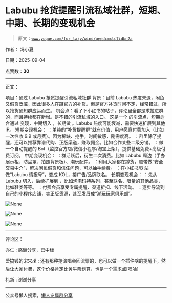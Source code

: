 # Labubu 抢货提醒引流私域社群，短期、中期、长期的变现机会

> 原文：[`www.yuque.com/for_lazy/wind/qeedcmxlc7idbn2a`](https://www.yuque.com/for_lazy/wind/qeedcmxlc7idbn2a)

作者： 冯小夏

日期：2025-09-04

点赞数：**30**

* * *

正文：

项目：通过 Labubu 抢货提醒引流私域社群
背景：目前 Labubu 热度未退，闲鱼又假货泛滥，因此很多人在蹲官方的补货。但是官方补货时间不定，经常错过，所以抢货通知群应运而生。
机会点：看了下小红书的帖子，评论里全都是求拉进群的，而且持续都在新增。是不错的引流私域的入口。 这是一个 的引流点，短期适合通过 变现，中期切入 ，长期做
。Labubu 热度可能衰减，需要快速扩展到其他 IP。 短期变现机会： ：单纯的“补货提醒群”就有价值，用户愿意付费加入（比如一次性收 9.9
或月费）。因为稀缺、抢手，时间敏感，刚需度高。 ：群里除了提醒，还可以推荐靠谱代购、正版渠道，赚取佣金。比如合作某些二级分销。
：做一个自动提醒的 Bot（监控官方店/微信小程序/淘宝上架），提供基础免费+高级付费订阅。 中期变现机会：
：群活跃后，衍生二次消费。比如 Labubu 周边（手办展示柜、防尘罩、拍照背景板）、潮玩配件。
：利用大家都在蹲货，顺带做“安全交易中介”，解决闲鱼假货和信任问题，可以抽手续费。 ：在小红书/B 站做“Labubu 情报号”，变成 KOL，接广告/品牌联名。
长期变现机会： ：先从 Labubu 切入，后续扩展到 ，比如泡泡玛特系列，甚至联名、限量的其他品类，比如鞋类等等。
：付费会员享受专属提醒、渠道折扣、线下活动。 ：逐步导流到自己的小程序店铺，卖正版货源，甚至发展成“潮玩玩家俱乐部”。

![](img/2b0b7e814d9e3327940511ec1c84e36f.png "None")

![](img/6da75f1689069feb6cd73dc584c1c02c.png "None")

![](img/36a7b06c88df0de9a11469538afa10d2.png "None")

* * *

评论区：

亦仁 : 感谢分享，已中标

爱搞钱的宋宋💰 : 还有那种抢演唱会回流票的，也可以做一个插件啥的提醒下，然后让大家付费，这个价格肯定比黄牛票划算，也是一个需求点[嘿哈]

礼新 : 谢谢分享

* * *

公众号懒人搜索，[懒人专属群分享](https://lazybook.fun/#/blog/group)